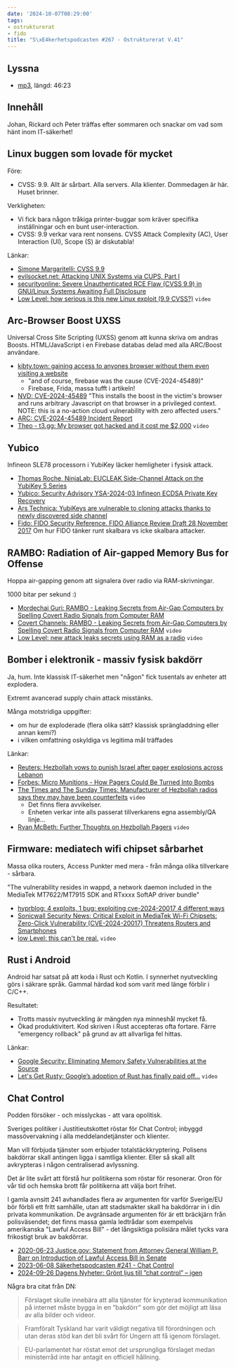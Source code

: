 ```yaml
---
date: '2024-10-07T08:29:00'
tags:
- ostrukturerat
- fido
title: "S\xE4kerhetspodcasten #267 - Ostrukturerat V.41"
---
```

## Lyssna
* [mp3](https://traffic.libsyn.com/secure/sakerhetspodcasten/2024-10-03_Sakerhetspodcasten.mp3?dest-id=117848), längd: 46:23

## Innehåll

Johan, Rickard och Peter träffas efter sommaren och snackar om vad som hänt inom IT-säkerhet!

## Linux buggen som lovade för mycket

Före:

* CVSS: 9.9.
  Allt är sårbart. Alla servers. Alla klienter.
  Dommedagen är här. Huset brinner.

Verkligheten:

* Vi fick bara någon tråkiga printer-buggar som kräver specifika inställningar och en bunt user-interaction.
* CVSS: 9.9 verkar vara rent nonsens.
  CVSS Attack Complexity (AC), User Interaction (UI), Scope (S) är diskutabla!

Länkar:
* [Simone Margaritelli: CVSS 9.9](https://x.com/evilsocket/status/1838169889330135132)
* [evilsocket.net: Attacking UNIX Systems via CUPS, Part I](https://www.evilsocket.net/2024/09/26/Attacking-UNIX-systems-via-CUPS-Part-I/)
* [securityonline: Severe Unauthenticated RCE Flaw (CVSS 9.9) in GNU/Linux Systems Awaiting Full Disclosure](https://securityonline.info/severe-unauthenticated-rce-flaw-cvss-9-9-in-gnu-linux-systems-awaiting-full-disclosure/)
* [Low Level: how serious is this new Linux exploit (9.9 CVSS?)](https://www.youtube.com/watch?v=lXljErWpcRQ) `video`

## Arc-Browser Boost UXSS

Universal Cross Site Scripting (UXSS) genom att kunna skriva om andras Boosts.
HTML/JavaScript i en Firebase databas delad med alla ARC/Boost användare.

* [kibty.town: gaining access to anyones browser without them even visiting a website](https://kibty.town/blog/arc/)
  * "and of course, firebase was the cause (CVE-2024-45489)"
  * Firebase, Frida, massa tufft i artikeln!
* [NVD: CVE-2024-45489](https://nvd.nist.gov/vuln/detail/CVE-2024-45489) "This installs the boost in the victim's browser and runs arbitrary Javascript on that browser in a privileged context. NOTE: this is a no-action cloud vulnerability with zero affected users."
* [ARC: CVE-2024-45489 Incident Report](https://arc.net/blog/CVE-2024-45489-incident-response)
* [Theo - t3.gg: My browser got hacked and it cost me $2,000](https://www.youtube.com/watch?v=d0PyfYpD4bw) `video`

## Yubico

Infineon SLE78 processorn i YubiKey läcker hemligheter i fysisk attack.

* [Thomas Roche, NinjaLab: EUCLEAK Side-Channel Attack on the YubiKey 5 Series](https://ninjalab.io/wp-content/uploads/2024/09/20240903_eucleak.pdf)
* [Yubico: Security Advisory YSA-2024-03 Infineon ECDSA Private Key Recovery](https://www.yubico.com/support/security-advisories/ysa-2024-03/)
* [Ars Technica: YubiKeys are vulnerable to cloning attacks thanks to newly discovered side channel](https://arstechnica.com/security/2024/09/yubikeys-are-vulnerable-to-cloning-attacks-thanks-to-newly-discovered-side-channel/)
* [Fido: FIDO Security Reference. FIDO Alliance Review Draft 28 November 2017](https://fidoalliance.org/specs/fido-uaf-v1.2-rd-20171128/fido-security-ref-v1.2-rd-20171128.html)
  Om hur FIDO tänker runt skalbara vs icke skalbara attacker.

## RAMBO: Radiation of Air-gapped Memory Bus for Offense

Hoppa air-gapping genom att signalera över radio via RAM-skrivningar.

1000 bitar per sekund :)

* [Mordechai Guri: RAMBO - Leaking Secrets from Air-Gap Computers by Spelling Covert Radio Signals from Computer RAM](https://arxiv.org/pdf/2409.02292)
* [Covert Channels: RAMBO - Leaking Secrets from Air-Gap Computers by Spelling Covert Radio Signals from Computer RAM](https://www.youtube.com/watch?v=BLJcUXd2nyA) `video`
* [Low Level: new attack leaks secrets using RAM as a radio](https://www.youtube.com/watch?v=ihtAijebU-M) `video`

## Bomber i elektronik - massiv fysisk bakdörr

Ja, hum. Inte klassisk IT-säkerhet men "någon" fick tusentals av enheter att explodera.

Extremt avancerad supply chain attack misstänks.

Många motstridiga uppgifter:
* om hur de exploderade (flera olika sätt? klassisk sprängladdning eller annan kemi?)
* i vilken omfattning oskyldiga vs legitima mål träffades

Länkar:
* [Reuters: Hezbollah vows to punish Israel after pager explosions across Lebanon](https://www.reuters.com/world/middle-east/dozens-hezbollah-members-wounded-lebanon-when-pagers-exploded-sources-witnesses-2024-09-17/)
* [Forbes: Micro Munitions - How Pagers Could Be Turned Into Bombs](https://www.forbes.com/sites/davidhambling/2024/09/18/micro-munitions-how-pagers-could-be-turned-into-bombs/)
* [The Times and The Sunday Times: Manufacturer of Hezbollah radios says they may have been counterfeits](https://www.youtube.com/watch?v=E3MxofL81aA) `video`
  * Det finns flera avvikelser.
  * Enheten verkar inte alls passerat tillverkarens egna assembly/QA linje...
* [Ryan McBeth: Further Thoughts on Hezbollah Pagers](https://www.youtube.com/watch?v=9vq7JM-XdZU) `video`

## Firmware: mediatech wifi chipset sårbarhet

Massa olika routers, Access Punkter med mera - från många olika tillverkare - sårbara.

"The vulnerability resides in wappd, a network daemon included in the MediaTek MT7622/MT7915 SDK and RTxxxx SoftAP driver bundle"

* [hyprblog: 4 exploits, 1 bug: exploiting cve-2024-20017 4 different ways](https://blog.coffinsec.com/0day/2024/08/30/exploiting-CVE-2024-20017-four-different-ways.html)
* [Sonicwall Security News: Critical Exploit in MediaTek Wi-Fi Chipsets: Zero-Click Vulnerability (CVE-2024-20017) Threatens Routers and Smartphones](https://blog.sonicwall.com/en-us/2024/09/critical-exploit-in-mediatek-wi-fi-chipsets-zero-click-vulnerability-cve-2024-20017-threatens-routers-and-smartphones/)
* [low Level: this can't be real.](https://www.youtube.com/watch?v=sEqvlCrbikQ) `video`

## Rust i Android

Android har satsat på att koda i Rust och Kotlin.
I synnerhet nyutveckling görs i säkrare språk.
Gammal härdad kod som varit med länge förblir i C/C++.

Resultatet:

* Trotts massiv nyutveckling är mängden nya minneshål mycket få.
* Ökad produktivitert.
  Kod skriven i Rust accepteras ofta fortare.
  Färre "emergency rollback" på grund av att allvarliga fel hittas.

Länkar:

* [Google Security: Eliminating Memory Safety Vulnerabilities at the Source](https://security.googleblog.com/2024/09/eliminating-memory-safety-vulnerabilities-Android.html)
* [Let's Get Rusty: Google’s adoption of Rust has finally paid off…](https://www.youtube.com/watch?v=umhxH_AxG7I) `video`


## Chat Control

Podden försöker - och misslyckas - att vara opolitisk.

Sveriges politiker i Justitieutskottet röstar för Chat Control;
inbyggd massövervakning i alla meddelandetjänster och klienter.

Man vill förbjuda tjänster som erbjuder totalstäckkryptering.
Polisens bakdörrar skall antingen ligga i samtliga klienter.
Eller så skall allt avkrypteras i någon centraliserad avlyssning.

Det är lite svårt att förstå hur politikerna som röstar för resonerar.
Oron för vår tid och hemska brott får politikerna att välja bort frihet.

I gamla avnsitt 241 avhandlades flera av argumenten för varför Sverige/EU
bör förbli ett fritt samhälle, utan att stadsmakter skall ha bakdörrar
in i din privata kommunikation.
De avgränsade argumenten för är ett bräckjärn från polisväsendet; det finns
massa gamla ledtrådar som exempelvis amerikanska "Lawful Access Bill" -
det långsiktiga polisiära målet tycks vara frikostigt bruk av bakdörrar.

* [2020-06-23 Justice.gov: Statement from Attorney General William P. Barr on Introduction of Lawful Access Bill in Senate](https://www.justice.gov/opa/pr/statement-attorney-general-william-p-barr-introduction-lawful-access-bill-senate)
* [2023-06-08 Säkerhetspodcasten #241 - Chat Control](https://sakerhetspodcasten.se/posts/sakerhetspodcasten_241_chat_control/)
* [2024-09-26 Dagens Nyheter: Grönt ljus till ”chat control” – igen](https://www.dn.se/sverige/gront-ljus-till-chat-control-igen/)

Några bra citat från DN:

> Förslaget skulle innebära att alla tjänster för krypterad kommunikation
> på internet måste bygga in en ”bakdörr” som gör det möjligt att läsa av
> alla bilder och videor.

> Framföralt Tyskland har varit väldigt negativa till förordningen och
> utan deras stöd kan det bli svårt för Ungern att få igenom förslaget.

> EU-parlamentet har röstat emot det ursprungliga förslaget medan
> ministerråd inte har antagit en officiell hållning.

